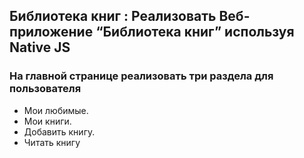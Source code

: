 ## Библиотека книг : Реализовать Веб-приложение “Библиотека книг” используя Native JS
### На главной странице реализовать три раздела для пользователя
  - Мои любимые.
  - Мои книги.
  - Добавить книгу.
  - Читать книгу




